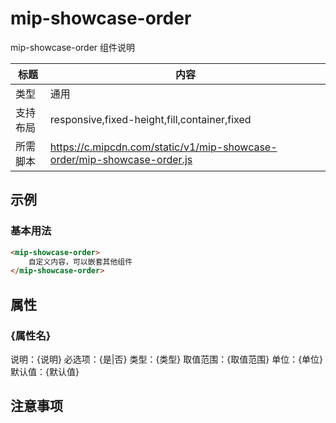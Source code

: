 # mip-showcase-order

mip-showcase-order 组件说明

标题|内容
----|----
类型|通用
支持布局|responsive,fixed-height,fill,container,fixed
所需脚本|https://c.mipcdn.com/static/v1/mip-showcase-order/mip-showcase-order.js

## 示例

### 基本用法
```html
<mip-showcase-order>
    自定义内容，可以嵌套其他组件
</mip-showcase-order>
```

## 属性

### {属性名}

说明：{说明}
必选项：{是|否}
类型：{类型}
取值范围：{取值范围}
单位：{单位}
默认值：{默认值}

## 注意事项

